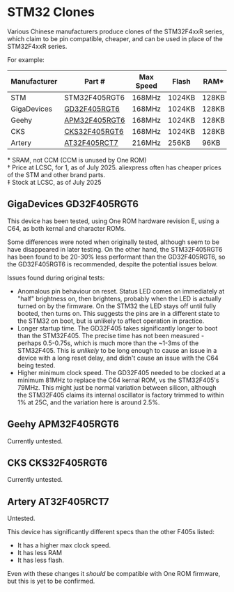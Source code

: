 # STM32 Clones

Various Chinese manufacturers produce clones of the STM32F4xxR series, which claim to be pin compatible, cheaper, and can be used in place of the STM32F4xxR series.

For example:

| Manufacturer | Part #        | Max Speed | Flash  | RAM*   | Price† | Stock‡ | Tested |
|--------------|---------------|-----------|--------|-------|--------|-------------------|--------|
| STM          | STM32F405RGT6 | 168MHz    | 1024KB | 128KB | $3.25  | 0 | Yes |
| GigaDevices  | [GD32F405RGT6](#gigadevices-gd32f405rgt6)  | 168MHz    | 1024KB | 128KB | $3.32  | 1002 | Yes |
| Geehy        | [APM32F405RGT6](#geehy-apm32f405rgt6) | 168MHz    | 1024KB | 128KB | $2.78  | 2262 | No |
| CKS          | [CKS32F405RGT6](#cks-cks32f405rgt6) | 168MHz    | 1024KB | 128KB | $2.77  | 962 | No |
| Artery       | [AT32F405RCT7](#artery-at32f405rct7)  | 216MHz    | 256KB | 96KB | $2.34  | 160 | No |

\* SRAM, not CCM (CCM is unused by One ROM)  
† Price at LCSC, for 1, as of July 2025.  aliexpress often has cheaper prices of the STM and other brand parts.  
‡ Stock at LCSC, as of July 2025

## GigaDevices GD32F405RGT6

This device has been tested, using One ROM hardware revision E, using a C64, as both kernal and character ROMs.

Some differences were noted when originally tested, although seem to be have disappeared in later testing.  On the other hand, the STM32F405RGT6 has been found to be 20-30% less performant than the GD32F405RGT6, so the GD32F405RGT6 is recommended, despite the potential issues below.

Issues found during original tests:

- Anomalous pin behaviour on reset.  Status LED comes on immediately at "half" brightness on, then brightens, probably when the LED is actually turned on by the firmware.  On the STM32 the LED stays off until fully booted, then turns on.  This suggests the pins are in a different state to the STM32 on boot, but is unlikely to affect operation in practice.
- Longer startup time.  The GD32F405 takes significantly longer to boot than the STM32F405.  The precise time has not been measured - perhaps 0.5-0.75s, which is much more than the ~1-3ms of the STM32F405.  This is _unlikely_ to be long enough to cause an issue in a device with a long reset delay, and didn't cause an issue with the C64 being tested.
- Higher minimum clock speed.  The GD32F405 needed to be clocked at a minimum 81MHz to replace the C64 kernal ROM, vs the STM32F405's 79MHz.  This might just be normal variation between silicon, although the STM32F405 claims its internal oscillator is factory trimmed to within 1% at 25C, and the variation here is around 2.5%.

## Geehy APM32F405RGT6

Currently untested.

## CKS CKS32F405RGT6

Currently untested.

## Artery AT32F405RCT7

Untested.

This device has significantly different specs than the other F405s listed:

- It has a higher max clock speed.
- It has less RAM
- It has less flash.

Even with these changes it _should_ be compatible with One ROM firmware, but this is yet to be confirmed.
